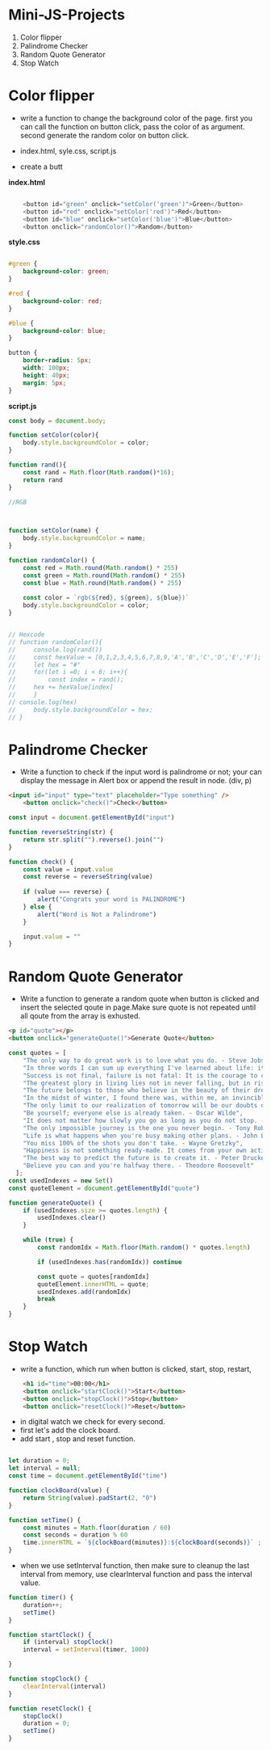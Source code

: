 # Mini-JS-Projects

1. Color flipper
2. Palindrome Checker
3. Random Quote Generator
4. Stop Watch


# Color flipper
- write a function to change the background color of the page. first you can call the function on button click, pass the color of as argument. second generate the random color on button click.

- index.html, syle.css, script.js
- create a butt

**index.html**

```js

    <button id="green" onclick="setColor('green')">Green</button>
    <button id="red" onclick="setColor('red')">Red</button>
    <button id="blue" onclick="setColor('blue')">Blue</button>
    <button onclick="randomColor()">Random</button>

```

**style.css**

```css

#green {
    background-color: green;
}

#red {
    background-color: red;
}

#blue {
    background-color: blue;
}

button {
    border-radius: 5px;
    width: 100px;
    height: 40px;
    margin: 5px;
}

```

**script.js**

```js
const body = document.body;

function setColor(color){
    body.style.backgroundColor = color;
}

function rand(){
    const rand = Math.floor(Math.random()*16);
    return rand
}

//RGB



function setColor(name) {
    body.style.backgroundColor = name;
}

function randomColor() {
    const red = Math.round(Math.random() * 255) 
    const green = Math.round(Math.random() * 255)
    const blue = Math.round(Math.random() * 255)
    
    const color = `rgb(${red}, ${green}, ${blue})`
    body.style.backgroundColor = color;
}


// Hexcode
// function randomColor(){
//     console.log(rand())
//     const hexValue = [0,1,2,3,4,5,6,7,8,9,'A','B','C','D','E','F'];
//     let hex = "#"
//     for(let i =0; i < 6; i++){
//         const index = rand();
//     hex += hexValue[index]
//     }
// console.log(hex)
//     body.style.backgroundColor = hex;
// }

```

# Palindrome Checker

- Write a function to check if the input word is palindrome or not; your can display the message in Alert box or append the result in node. (div, p)

```html
<input id="input" type="text" placeholder="Type something" />
    <button onclick="check()">Check</button>
```

```js
const input = document.getElementById("input")

function reverseString(str) {
    return str.split("").reverse().join("")
}

function check() {
    const value = input.value 
    const reverse = reverseString(value)
    
    if (value === reverse) {
        alert("Congrats your word is PALINDROME")
    } else {
        alert("Word is Not a Palindrome")
    }

    input.value = ""
}


```

# Random Quote Generator

- Write a function to generate a random quote when button is clicked and insert the selected qoute in page.Make sure quote is not repeated until all qoute from the array is exhusted. 

```html
<p id="quote"></p>
<button onclick="generateQuote()">Generate Quote</button>

```

```js
const quotes = [
    "The only way to do great work is to love what you do. - Steve Jobs",
    "In three words I can sum up everything I've learned about life: it goes on. - Robert Frost",
    "Success is not final, failure is not fatal: It is the courage to continue that counts. - Winston Churchill",
    "The greatest glory in living lies not in never falling, but in rising every time we fall. - Nelson Mandela",
    "The future belongs to those who believe in the beauty of their dreams. - Eleanor Roosevelt",
    "In the midst of winter, I found there was, within me, an invincible summer. - Albert Camus",
    "The only limit to our realization of tomorrow will be our doubts of today. - Franklin D. Roosevelt",
    "Be yourself; everyone else is already taken. - Oscar Wilde",
    "It does not matter how slowly you go as long as you do not stop. - Confucius",
    "The only impossible journey is the one you never begin. - Tony Robbins",
    "Life is what happens when you're busy making other plans. - John Lennon",
    "You miss 100% of the shots you don't take. - Wayne Gretzky",
    "Happiness is not something ready-made. It comes from your own actions. - Dalai Lama",
    "The best way to predict the future is to create it. - Peter Drucker",
    "Believe you can and you're halfway there. - Theodore Roosevelt"
  ];
const usedIndexes = new Set()
const quoteElement = document.getElementById("quote")

function generateQuote() {
    if (usedIndexes.size >= quotes.length) {
        usedIndexes.clear()
    }

    while (true) {
        const randomIdx = Math.floor(Math.random() * quotes.length)

        if (usedIndexes.has(randomIdx)) continue

        const quote = quotes[randomIdx]
        quoteElement.innerHTML = quote;
        usedIndexes.add(randomIdx)
        break
    }
}
```
# Stop Watch

- write a function, which run when button is clicked, start, stop, restart, 

```html
    <h1 id="time">00:00</h1>
    <button onclick="startClock()">Start</button>
    <button onclick="stopClock()">Stop</button>
    <button onclick="resetClock()">Reset</button>
```

- in digital watch we check for every second.
- first let's add the clock board.
- add start , stop and reset function.


```js

let duration = 0;
let interval = null;
const time = document.getElementById("time")

function clockBoard(value) {
    return String(value).padStart(2, "0")
}

function setTime() {
    const minutes = Math.floor(duration / 60)
    const seconds = duration % 60
    time.innerHTML = `${clockBoard(minutes)}:${clockBoard(seconds)}` ;
}


```

- when we use setInterval function, then make sure to cleanup the last interval from memory, use clearInterval function and pass the interval value.

```js
function timer() {
    duration++;
    setTime()  
}

function startClock() {
    if (interval) stopClock()
    interval = setInterval(timer, 1000)

}

function stopClock() {
    clearInterval(interval)
}

```

```js
function resetClock() {
    stopClock()
    duration = 0;
    setTime()
}

```
